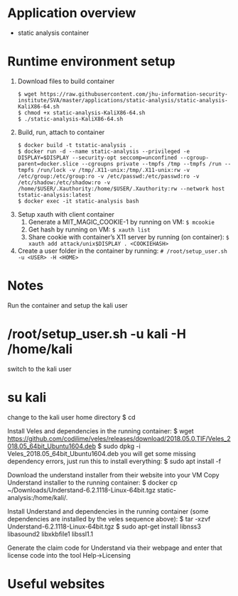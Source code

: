 # Application overview
* static analysis container

# Runtime environment setup
1. Download files to build container
    ```
    $ wget https://raw.githubusercontent.com/jhu-information-security-institute/SVA/master/applications/static-analysis/static-analysis-KaliX86-64.sh
    $ chmod +x static-analysis-KaliX86-64.sh
    $ ./static-analysis-KaliX86-64.sh
    ```
1. Build, run, attach to container
    ```
    $ docker build -t tstatic-analysis .
    $ docker run -d --name static-analysis --privileged -e DISPLAY=$DISPLAY --security-opt seccomp=unconfined --cgroup-parent=docker.slice --cgroupns private --tmpfs /tmp --tmpfs /run --tmpfs /run/lock -v /tmp/.X11-unix:/tmp/.X11-unix:rw -v /etc/group:/etc/group:ro -v /etc/passwd:/etc/passwd:ro -v /etc/shadow:/etc/shadow:ro -v /home/$USER/.Xauthority:/home/$USER/.Xauthority:rw --network host tstatic-analysis:latest
    $ docker exec -it static-analysis bash 
    ```
1. Setup xauth with client container
    1. Generate a MIT_MAGIC_COOKIE-1 by running on VM: `$ mcookie`
    1. Get <COOKIEHASH> hash by running on VM: `$ xauth list`
    1. Share cookie with container’s X11 server by running (on container): `$ xauth add attack/unix$DISPLAY . <COOKIEHASH>`
1. Create a user folder in the container by running: `# /root/setup_user.sh -u <USER> -H <HOME> `
# Notes
Run the container and setup the kali user
# /root/setup_user.sh -u kali -H /home/kali
switch to the kali user
# su kali
change to the kali user home directory
$ cd

Install Veles and dependencies in the running container:
$ wget https://github.com/codilime/veles/releases/download/2018.05.0.TIF/Veles_2018.05_64bit_Ubuntu1604.deb
$ sudo dpkg -i Veles_2018.05_64bit_Ubuntu1604.deb
you will get some missing dependency errors, just run this to install everything:
$ sudo apt install -f

Download the understand installer from their website into your VM
Copy Understand installer to the running container:
$ docker cp ~/Downloads/Understand-6.2.1118-Linux-64bit.tgz static-analysis:/home/kali/.

Install Understand and dependencies in the running container (some dependencies are installed by the veles sequence above):
$ tar -xzvf Understand-6.2.1118-Linux-64bit.tgz
$ sudo apt-get install libnss3 libasound2 libxkbfile1 libssl1.1

Generate the claim code for Understand via their webpage and enter that license code into the tool
Help->Licensing
    
# Useful websites
